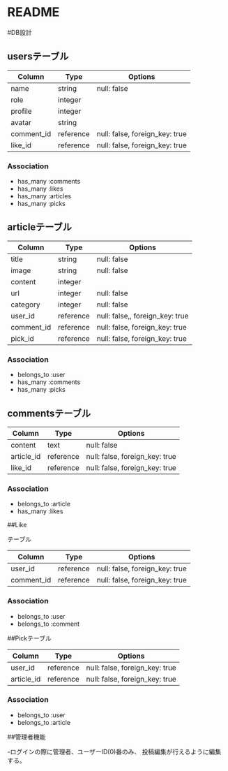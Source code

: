 # README

#DB設計

## usersテーブル

|Column|Type|Options|
|------|----|-------|
|name|string|null: false|
|role|integer|
|profile|integer|
|avatar|string|
|comment_id|reference|null: false, foreign_key: true|
|like_id|reference|null: false, foreign_key: true|


### Association
- has_many :comments
- has_many :likes
- has_many :articles
- has_many :picks


## articleテーブル

|Column|Type|Options|
|------|----|-------|
|title|string|null: false|
|image|string|null: false|
|content|integer|
|url|integer|null: false|
|category|integer|null: false|
|user_id|reference|null: false,, foreign_key: true|
|comment_id|reference|null: false, foreign_key: true|
|pick_id|reference|null: false, foreign_key: true|

### Association
- belongs_to :user
- has_many :comments
- has_many :picks

## commentsテーブル

|Column|Type|Options|
|------|----|-------|
|content|text|null: false|
|article_id|reference|null: false, foreign_key: true|
|like_id|reference|null: false, foreign_key: true|

### Association
- belongs_to :article
- has_many   :likes

##Like

テーブル

|Column|Type|Options|
|------|----|-------|
|user_id|reference|null: false, foreign_key: true|
|comment_id|reference|null: false, foreign_key: true|

### Association
- belongs_to :user
- belongs_to :comment


##Pickテーブル

|Column|Type|Options|
|------|----|-------|
|user_id|reference|null: false, foreign_key: true|
|article_id|reference|null: false, foreign_key: true|

### Association
- belongs_to :user
- belongs_to :article

##管理者機能

-ログインの際に管理者、ユーザーID(0)番のみ、
 投稿編集が行えるように編集する。




